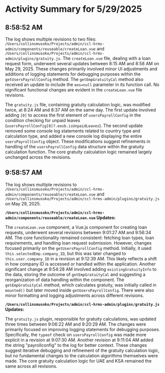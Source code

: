 # Activity Summary for 5/29/2025

## 8:58:52 AM
The log shows multiple revisions to two files: `/Users/collinsmusoko/Projects/admin/ccl-hrms-admin/components/reuseable/createLoan.vue` and `/Users/collinsmusoko/Projects/admin/ccl-hrms-admin/plugins/gratuity.js`.  The `createLoan.vue` file, dealing with a loan request form, underwent several updates between 8:15 AM and 8:58 AM on May 29, 2025.  These changes primarily involved minor UI adjustments and additions of logging statements for debugging purposes within the `getUsersPayrollConfig` method. The  `getEmpGratuityCal` method also received an update to include the `eos=null` parameter in its function call. No significant functional changes are evident in the  `createLoan.vue` file revisions.

The `gratuity.js` file, containing gratuity calculation logic, was modified twice, at 8:24 AM and 8:37 AM on the same day. The first update involved adding `[0]` to access the first element of `usersPayrollConfig` in the condition checking for unpaid leaves (`usersPayrollConfig[0]?.eosb.isUnpaidLeaves`). The second update removed some console log statements related to country type and calculation type, and added a new console log displaying the entire `usersPayrollConfig` object.  These modifications suggest refinements in handling of the `usersPayrollConfig` data structure within the gratuity calculation function.  The core gratuity calculation logic remained largely unchanged across the revisions.


## 9:58:57 AM
The log shows multiple revisions to `/Users/collinsmusoko/Projects/admin/ccl-hrms-admin/components/reuseable/createLoan.vue` and `/Users/collinsmusoko/Projects/admin/ccl-hrms-admin/plugins/gratuity.js` on May 29, 2025.

**`/Users/collinsmusoko/Projects/admin/ccl-hrms-admin/components/reuseable/createLoan.vue` Updates:**

The `createLoan.vue` component, a Vue.js component for creating loan requests, underwent several revisions between 9:01:27 AM and 9:56:34 AM.  The core functionality remained consistent: fetching loan types, loan requirements, and handling loan request submission.  However,  changes focused primarily on the `getUsersPayrollConfig` method. Initially, it used `this.selectedEmp.company_ID`, but this was later changed to `this.user.company_ID` in a revision at 9:12:39 AM. This likely reflects a shift in how company ID is accessed or handled within the application.  Another significant change at 9:54:28 AM involved adding `existingGratuityInfo` to the data, storing the outcome of `getEmpGratuityCal` and suggesting a reorganization of data handling within the component.  The `getEmpGratuityCal` method, which calculates gratuity, was initially called in `mounted()` but later moved inside `getUsersPayrollConfig`.  There were also minor formatting and logging adjustments across different revisions.


**`/Users/collinsmusoko/Projects/admin/ccl-hrms-admin/plugins/gratuity.js` Updates:**

The `gratuity.js` plugin, responsible for gratuity calculations, was updated three times between 9:06:22 AM and 9:20:29 AM. The changes were primarily focused on improving logging statements for debugging purposes.  Specifically, the `typeof` check on `usersPayrollConfig`  was made more explicit in a revision at 9:07:30 AM. Another revision at 9:11:04 AM added the string "payrollconfig" to the log for better context.  These changes suggest iterative debugging and refinement of the gratuity calculation logic, but no fundamental changes to the calculation algorithms themselves were made.  The core gratuity calculation logic for UAE and KSA remained the same across all revisions.
